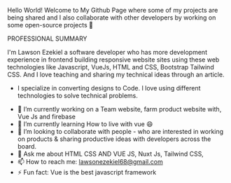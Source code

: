  Hello World!  Welcome to My Github Page where some of my projects are being  shared and I also collaborate  with other developers by working on some  open-source projects 👋 
 


PROFESSIONAL SUMMARY


I'm Lawson Ezekiel a software developer who has more development experience in frontend building responsive website sites using these web technologies like Javascript, VueJs, HTML and CSS, Bootstrap Tailwind CSS. And I love teaching and sharing my technical ideas through an article.

* I specialize in converting designs to Code. I love using different technologies to solve technical problems.


- 🔭 I’m currently working on a Team website, farm product website with, Vue Js and firebase 
- 🌱 I’m currently learning How to live with vue 😄
- 👯 I’m looking to collaborate with people -  who are interested in working on products & sharing productive ideas with 
developers across the board.
- 💬 Ask me about HTML CSS AND VUE JS, Nuxt Js, Tailwind CSS, 
- 📫 How to reach me: lawsonezekiel68@gmail.com
- ⚡ Fun fact: Vue is the best javascript framework
